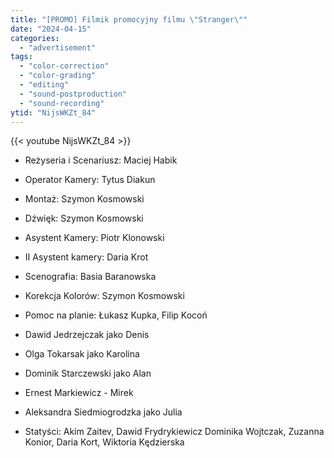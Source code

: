 ```yaml
---
title: "[PROMO] Filmik promocyjny filmu \"Stranger\""
date: "2024-04-15"
categories:
  - "advertisement"
tags:
  - "color-correction"
  - "color-grading"
  - "editing"
  - "sound-postproduction"
  - "sound-recording"
ytid: "NijsWKZt_84"
---
```

<!--more-->

{{< youtube NijsWKZt_84 >}}

- Reżyseria i Scenariusz: Maciej Habik
- Operator Kamery: Tytus Diakun
- Montaż: Szymon Kosmowski
- Dźwięk: Szymon Kosmowski
- Asystent Kamery: Piotr Klonowski
- II Asystent kamery: Daria Krot
- Scenografia: Basia Baranowska
- Korekcja Kolorów: Szymon Kosmowski
- Pomoc na planie: Łukasz Kupka, Filip Kocoń

- Dawid Jedrzejczak jako Denis
- Olga Tokarsak jako Karolina
- Dominik Starczewski jako Alan
- Ernest Markiewicz - Mirek
- Aleksandra Siedmiogrodzka jako Julia

- Statyści: Akim Zaitev, Dawid Frydrykiewicz Dominika Wojtczak, Zuzanna Konior, Daria Kort, Wiktoria Kędzierska
